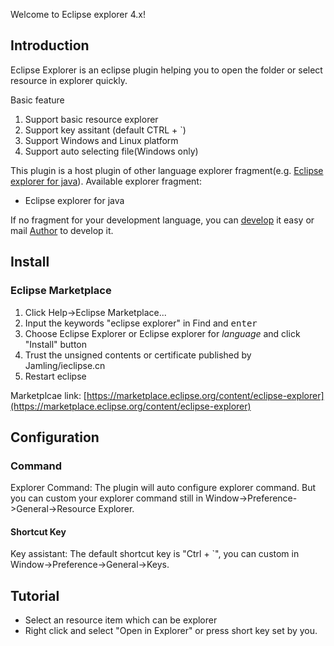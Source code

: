 Welcome to Eclipse explorer 4.x!
## Introduction ##

Eclipse Explorer is an eclipse plugin helping you to open the folder or select resource in explorer quickly.

Basic feature

1. Support basic resource explorer
2. Support key assitant (default CTRL + `)
3. Support Windows and Linux platform
4. Support auto selecting file(Windows only)

This plugin is a host plugin of other language explorer fragment(e.g. [Eclipse explorer for java](https://marketplace.eclipse.org/content/eclipse-explorer-java)). Available explorer fragment:
* Eclipse explorer for java

If no fragment for your development language, you can [develop](http://ieclipse.cn/p/eclipse-explorer/develop.html) it easy or mail [Author](mailto:li.jamling@gmail.com) to develop it.

## Install ##
### Eclipse Marketplace ###
1. Click Help->Eclipse Marketplace...
2. Input the keywords "eclipse explorer" in Find and <kbd>enter</kbd>
3. Choose Eclipse Explorer or Eclipse explorer for <var>language</var> and click "Install" button
4. Trust the unsigned contents or certificate published by Jamling/ieclipse.cn
5. Restart eclipse

Marketplcae link: [https://marketplace.eclipse.org/content/eclipse-explorer](https://marketplace.eclipse.org/content/eclipse-explorer)

## Configuration ##
### Command ###

Explorer Command: The plugin will auto configure explorer command. But you can custom your explorer command still in Window->Preference->General->Resource Explorer. 

#### Shortcut Key ####
Key assistant: The default shortcut key is "Ctrl + `", you can custom in Window->Preference->General->Keys.

## Tutorial ##
  - Select an resource item which can be explorer
  - Right click and select "Open in Explorer" or press short key set by you.


